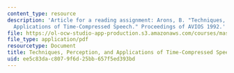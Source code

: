 ```yaml
---
content_type: resource
description: 'Article for a reading assignment: Arons, B. "Techniques, Peception and
  Applications of Time-Compressed Speech." Proceedings of AVIOS 1992.'
file: https://ol-ocw-studio-app-production.s3.amazonaws.com/courses/mas-632-conversational-computer-systems-fall-2008/ee5c83dac8079f6d25bb657f5ed393bd_arons_timecomp.pdf
file_type: application/pdf
resourcetype: Document
title: Techniques, Perception, and Applications of Time-Compressed Speech
uid: ee5c83da-c807-9f6d-25bb-657f5ed393bd
---
```

